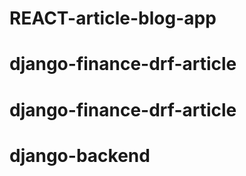 # REACT-article-blog-app
# django-finance-drf-article
# django-finance-drf-article
# django-backend
